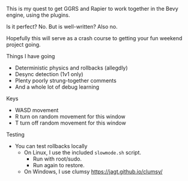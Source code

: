 This is my quest to get GGRS and Rapier to work together in the Bevy engine,
using the plugins.

Is it perfect? No. But is well-written? Also no.

Hopefully this will serve as a crash course to getting your fun weekend project
going.

Things I have going

- Deterministic physics and rollbacks (allegdly)
- Desync detection (1v1 only)
- Plenty poorly strung-together comments
- And a whole lot of debug learning

Keys

- WASD movement
- R turn on random movement for this window
- T turn off random movement for this window

Testing

- You can test rollbacks locally
  - On Linux, I use the included `slowmode.sh` script.
    - Run with root/sudo.
    - Run again to restore.
  - On Windows, I use clumsy https://jagt.github.io/clumsy/
